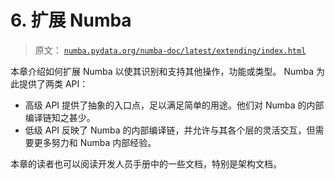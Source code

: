 # 6. 扩展 Numba

> 原文： [`numba.pydata.org/numba-doc/latest/extending/index.html`](http://numba.pydata.org/numba-doc/latest/extending/index.html)

本章介绍如何扩展 Numba 以使其识别和支持其他操作，功能或类型。 Numba 为此提供了两类 API：

*   高级 API 提供了抽象的入口点，足以满足简单的用途。他们对 Numba 的内部编译链知之甚少。
*   低级 API 反映了 Numba 的内部编译链，并允许与其各个层的灵活交互，但需要更多努力和 Numba 内部经验。

本章的读者也可以阅读开发人员手册中的一些文档，特别是架构文档。